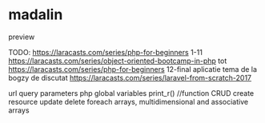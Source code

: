 # madalin
preview

TODO:
https://laracasts.com/series/php-for-beginners 1-11
https://laracasts.com/series/object-oriented-bootcamp-in-php tot
https://laracasts.com/series/php-for-beginners 12-final
aplicatie tema de la bogzy
de discutat
https://laracasts.com/series/laravel-from-scratch-2017


url query parameters
php global variables
print_r()  //function
CRUD create resource update delete
foreach
arrays, multidimensional and associative arrays

